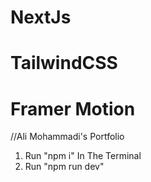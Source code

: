 # NextJs
# TailwindCSS
# Framer Motion

//Ali Mohammadi's Portfolio

1) Run "npm i" In The Terminal
2) Run "npm run dev"
